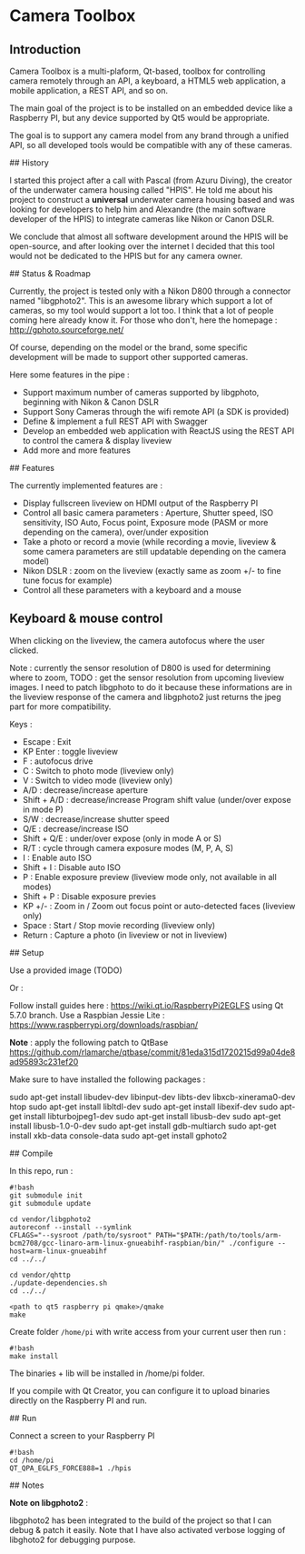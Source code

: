 # Camera Toolbox

## Introduction

Camera Toolbox is a multi-plaform, Qt-based, toolbox for controlling camera remotely through an API, a keyboard, a HTML5 web application, a mobile application, a REST API, and so on.

The main goal of the project is to be installed on an embedded device like a Raspberry PI, but any device supported by Qt5 would be appropriate.

The goal is to support any camera model from any brand through a unified API, so all developed tools would be compatible with any of these cameras.

## History

I started this project after a call with Pascal (from Azuru Diving), the creator of the underwater camera housing called "HPIS".
He told me about his project to construct a **universal** underwater camera housing based and was looking for developers to help him and Alexandre (the main software developer of the HPIS) to integrate cameras like Nikon or Canon DSLR.

We conclude that almost all software development around the HPIS will be open-source, and after looking over the internet I decided that this tool would not be dedicated to the HPIS but for any camera owner.

## Status & Roadmap

Currently, the project is tested only with a Nikon D800 through a connector named "libgphoto2". This is an awesome library which support a lot of cameras, so my tool would support a lot too. I think that a lot of people coming here already know it.
For those who don't, here the homepage : http://gphoto.sourceforge.net/

Of course, depending on the model or the brand, some specific development will be made to support other supported cameras.

Here some features in the pipe :

* Support maximum number of cameras supported by libgphoto, beginning with Nikon & Canon DSLR
* Support Sony Cameras through the wifi remote API (a SDK is provided)
* Define & implement a full REST API with Swagger
* Develop an embedded web application with ReactJS using the REST API to control the camera & display liveview
* Add more and more features

## Features

The currently implemented features are :

* Display fullscreen liveview on HDMI output of the Raspberry PI
* Control all basic camera parameters : Aperture, Shutter speed, ISO sensitivity, ISO Auto, Focus point, Exposure mode (PASM or more depending on the camera), over/under exposition
* Take a photo or record a movie (while recording a movie, liveview & some camera parameters are still updatable depending on the camera model)
* Nikon DSLR : zoom on the liveview (exactly same as zoom +/- to fine tune focus for example)
* Control all these parameters with a keyboard and a mouse


## Keyboard & mouse control

When clicking on the liveview, the camera autofocus where the user clicked.

Note : currently the sensor resolution of D800 is used for determining where to zoom, TODO : get the sensor resolution from upcoming liveview images. I need to patch libgphoto to do it because these informations are in the liveview response of the camera and libgphoto2 just returns the jpeg part for more compatibility.

Keys :

* Escape : Exit
* KP Enter : toggle liveview
* F : autofocus drive
* C : Switch to photo mode (liveview only)
* V : Switch to video mode (liveview only)
* A/D : decrease/increase aperture
* Shift + A/D : decrease/increase Program shift value (under/over expose in mode P)
* S/W : decrease/increase shutter speed
* Q/E : decrease/increase ISO
* Shift + Q/E : under/over expose (only in mode A or S)
* R/T : cycle through camera exposure modes (M, P, A, S)
* I : Enable auto ISO
* Shift + I : Disable auto ISO
* P : Enable exposure preview (liveview mode only, not available in all modes)
* Shift + P : Disable exposure previes 
* KP +/- : Zoom in / Zoom out focus point or auto-detected faces (liveview only)
* Space : Start / Stop movie recording (liveview only)
* Return : Capture a photo (in liveview or not in liveview)

## Setup

Use a provided image (TODO)

Or :

Follow install guides here : https://wiki.qt.io/RaspberryPi2EGLFS using Qt 5.7.0 branch.
Use a Raspbian Jessie Lite : https://www.raspberrypi.org/downloads/raspbian/

**Note** : apply the following patch to QtBase https://github.com/rlamarche/qtbase/commit/81eda315d1720215d99a04de8ad95893c231ef20

Make sure to have installed the following packages :

sudo apt-get install libudev-dev libinput-dev libts-dev libxcb-xinerama0-dev htop
sudo apt-get install libltdl-dev
sudo apt-get install libexif-dev
sudo apt-get install libturbojpeg1-dev
sudo apt-get install libusb-dev
sudo apt-get install libusb-1.0-0-dev
sudo apt-get install gdb-multiarch
sudo apt-get install xkb-data console-data
sudo apt-get install gphoto2


## Compile

In this repo, run : 

```
#!bash
git submodule init
git submodule update

cd vendor/libgphoto2
autoreconf --install --symlink
CFLAGS="--sysroot /path/to/sysroot" PATH="$PATH:/path/to/tools/arm-bcm2708/gcc-linaro-arm-linux-gnueabihf-raspbian/bin/" ./configure --host=arm-linux-gnueabihf
cd ../../

cd vendor/qhttp
./update-dependencies.sh
cd ../../

<path to qt5 raspberry pi qmake>/qmake
make
```

Create folder `/home/pi` with write access from your current user then run :

```
#!bash
make install
```

The binaries + lib will be installed in /home/pi folder.

If you compile with Qt Creator, you can configure it to upload binaries directly on the Raspberry PI and run.

## Run

Connect a screen to your Raspberry PI

```
#!bash
cd /home/pi
QT_QPA_EGLFS_FORCE888=1 ./hpis
```

## Notes

**Note on libgphoto2** :

libgphoto2 has been integrated to the build of the project so that I can debug & patch it easily.
Note that I have also activated verbose logging of libghoto2 for debugging purpose.
